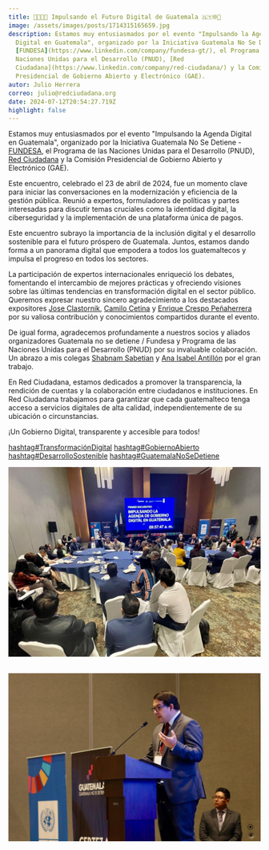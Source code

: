 ```yaml
---
title: 🚀🌐🇬🇹 Impulsando el Futuro Digital de Guatemala 🇬🇹🌐🚀
image: /assets/images/posts/1714315165659.jpg
description: Estamos muy entusiasmados por el evento "Impulsando la Agenda
  Digital en Guatemala", organizado por la Iniciativa Guatemala No Se Detiene -
  [FUNDESA](https://www.linkedin.com/company/fundesa-gt/), el Programa de las
  Naciones Unidas para el Desarrollo (PNUD), [Red
  Ciudadana](https://www.linkedin.com/company/red-ciudadana/) y la Comisión
  Presidencial de Gobierno Abierto y Electrónico (GAE).
autor: Julio Herrera
correo: julio@redciudadana.org
date: 2024-07-12T20:54:27.719Z
highlight: false
---
```

  <!--StartFragment-->

  Estamos muy entusiasmados por el evento "Impulsando la Agenda Digital en Guatemala", organizado por la Iniciativa Guatemala No Se Detiene - [FUNDESA](https://www.linkedin.com/company/fundesa-gt/), el Programa de las Naciones Unidas para el Desarrollo (PNUD), [Red Ciudadana](https://www.linkedin.com/company/red-ciudadana/) y la Comisión Presidencial de Gobierno Abierto y Electrónico (GAE).

  Este encuentro, celebrado el 23 de abril de 2024, fue un momento clave para iniciar las conversaciones en la modernización y eficiencia de la gestión pública. Reunió a expertos, formuladores de políticas y partes interesadas para discutir temas cruciales como la identidad digital, la ciberseguridad y la implementación de una plataforma única de pagos.

  Este encuentro subrayo la importancia de la inclusión digital y el desarrollo sostenible para el futuro próspero de Guatemala. Juntos, estamos dando forma a un panorama digital que empodera a todos los guatemaltecos y impulsa el progreso en todos los sectores.

  La participación de expertos internacionales enriqueció los debates, fomentando el intercambio de mejores prácticas y ofreciendo visiones sobre las últimas tendencias en transformación digital en el sector público. Queremos expresar nuestro sincero agradecimiento a los destacados expositores [](https://www.linkedin.com/in/ACoAAAADroEBPvr6n--uzEs2CGvC5g1HyWqWaOM)[Jose Clastornik](https://www.linkedin.com/in/jclastor/), [](https://www.linkedin.com/in/ACoAABuqJ_8BKj7y7ciaXgewwGYTOtnq7Ig7x_M)[Camilo Cetina](https://www.linkedin.com/in/camilocetina/) y [](https://www.linkedin.com/in/ACoAABb6VswBmLoBclSPHDMI51YDzNWWjz0WIlI)[Enrique Crespo Peñaherrera](https://www.linkedin.com/in/enrique-crespo-ec/) por su valiosa contribución y conocimientos compartidos durante el evento.

  De igual forma, agradecemos profundamente a nuestros socios y aliados organizadores Guatemala no se detiene / Fundesa y Programa de las Naciones Unidas para el Desarrollo (PNUD) por su invaluable colaboración. Un abrazo a mis colegas [](https://www.linkedin.com/in/ACoAAAsEOPYB6amkYB0KZPFZ4VQ0mCodvli1T_I)[Shabnam Sabetian](https://www.linkedin.com/in/shabnamsabetian/) y [](https://www.linkedin.com/in/ACoAAAngQ28BysJQfBlu2bylYfUp83wdA3dzVjk)[Ana Isabel Antillón](https://www.linkedin.com/in/ana-isabel-antill%C3%B3n-8935a647/) por el gran trabajo.

  En Red Ciudadana, estamos dedicados a promover la transparencia, la rendición de cuentas y la colaboración entre ciudadanos e instituciones. En Red Ciudadana trabajamos para garantizar que cada guatemalteco tenga acceso a servicios digitales de alta calidad, independientemente de su ubicación o circunstancias.

  ¡Un Gobierno Digital, transparente y accesible para todos!

  [hashtag#TransformaciónDigital](https://www.linkedin.com/feed/hashtag/?keywords=transformaci%C3%B3ndigital&highlightedUpdateUrns=urn%3Ali%3Aactivity%3A7190681236565098497) [hashtag#GobiernoAbierto](https://www.linkedin.com/feed/hashtag/?keywords=gobiernoabierto&highlightedUpdateUrns=urn%3Ali%3Aactivity%3A7190681236565098497) [hashtag#DesarrolloSostenible](https://www.linkedin.com/feed/hashtag/?keywords=desarrollosostenible&highlightedUpdateUrns=urn%3Ali%3Aactivity%3A7190681236565098497) [hashtag#GuatemalaNoSeDetiene](https://www.linkedin.com/feed/hashtag/?keywords=guatemalanosedetiene&highlightedUpdateUrns=urn%3Ali%3Aactivity%3A7190681236565098497)


  <!--EndFragment-->


  ![](/assets/images/posts/1714315165906.jpg)


  ![](/assets/images/posts/1714315165750.jpg)
---
